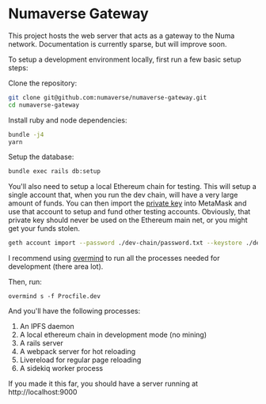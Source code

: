 # Numaverse Gateway

This project hosts the web server that acts as a gateway to the Numa network. Documentation is currently sparse, but will improve soon.

To setup a development environment locally, first run a few basic setup steps:

Clone the repository:

~~~bash
git clone git@github.com:numaverse/numaverse-gateway.git
cd numaverse-gateway
~~~

Install ruby and node dependencies:

~~~bash
bundle -j4
yarn
~~~

Setup the database:

~~~bash
bundle exec rails db:setup
~~~

You'll also need to setup a local Ethereum chain for testing. This will setup a single account that, when you run the dev chain, will have a very large amount of funds. You can then import the [private key](./dev-chain/account.txt) into MetaMask and use that account to setup and fund other testing accounts. Obviously, that private key should never be used on the Ethereum main net, or you might get your funds stolen.

~~~bash
geth account import --password ./dev-chain/password.txt --keystore ./dev-chain/geth-keys --datadir ./dev-chain/geth-data dev-chain/account.txt 
~~~

I recommend using [overmind](https://github.com/DarthSim/overmind) to run all the processes needed for development (there area lot).

Then, run:

~~~
overmind s -f Procfile.dev
~~~

And you'll have the following processes:

1. An IPFS daemon
2. A local ethereum chain in development mode (no mining)
3. A rails server
4. A webpack server for hot reloading
5. Livereload for regular page reloading
6. A sidekiq worker process

If you made it this far, you should have a server running at http://localhost:9000
